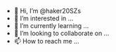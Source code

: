 - 👋 Hi, I’m @haker20SZs
- 👀 I’m interested in ...
- 🌱 I’m currently learning ...
- 💞️ I’m looking to collaborate on ...
- 📫 How to reach me ...

<!---
haker20SZs/haker20SZs is a ✨ special ✨ repository because its `README.md` (this file) appears on your GitHub profile.
You can click the Preview link to take a look at your changes.
--->
